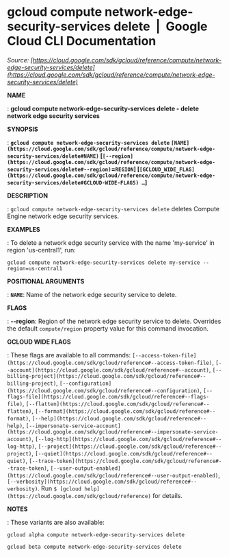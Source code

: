 # gcloud compute network-edge-security-services delete  |  Google Cloud CLI Documentation

*Source: [https://cloud.google.com/sdk/gcloud/reference/compute/network-edge-security-services/delete](https://cloud.google.com/sdk/gcloud/reference/compute/network-edge-security-services/delete)*

**NAME**

: **gcloud compute network-edge-security-services delete - delete network edge security services**

**SYNOPSIS**

: **`gcloud compute network-edge-security-services delete` `[NAME](https://cloud.google.com/sdk/gcloud/reference/compute/network-edge-security-services/delete#NAME)` [`[--region](https://cloud.google.com/sdk/gcloud/reference/compute/network-edge-security-services/delete#--region)`=`REGION`] [`[GCLOUD_WIDE_FLAG](https://cloud.google.com/sdk/gcloud/reference/compute/network-edge-security-services/delete#GCLOUD-WIDE-FLAGS) …`]**

**DESCRIPTION**

: `gcloud compute network-edge-security-services delete` deletes
Compute Engine network edge security services.

**EXAMPLES**

: To delete a network edge security service with the name 'my-service' in region
'us-central1', run:

```
gcloud compute network-edge-security-services delete my-service --region=us-central1
```

**POSITIONAL ARGUMENTS**

: **`NAME`**:
Name of the network edge security service to delete.

**FLAGS**

: **--region**:
Region of the network edge security service to delete. Overrides the default
`compute/region` property value for this command invocation.

**GCLOUD WIDE FLAGS**

: These flags are available to all commands: `[--access-token-file](https://cloud.google.com/sdk/gcloud/reference#--access-token-file)`,
`[--account](https://cloud.google.com/sdk/gcloud/reference#--account)`, `[--billing-project](https://cloud.google.com/sdk/gcloud/reference#--billing-project)`,
`[--configuration](https://cloud.google.com/sdk/gcloud/reference#--configuration)`,
`[--flags-file](https://cloud.google.com/sdk/gcloud/reference#--flags-file)`,
`[--flatten](https://cloud.google.com/sdk/gcloud/reference#--flatten)`, `[--format](https://cloud.google.com/sdk/gcloud/reference#--format)`, `[--help](https://cloud.google.com/sdk/gcloud/reference#--help)`, `[--impersonate-service-account](https://cloud.google.com/sdk/gcloud/reference#--impersonate-service-account)`,
`[--log-http](https://cloud.google.com/sdk/gcloud/reference#--log-http)`,
`[--project](https://cloud.google.com/sdk/gcloud/reference#--project)`, `[--quiet](https://cloud.google.com/sdk/gcloud/reference#--quiet)`, `[--trace-token](https://cloud.google.com/sdk/gcloud/reference#--trace-token)`, `[--user-output-enabled](https://cloud.google.com/sdk/gcloud/reference#--user-output-enabled)`,
`[--verbosity](https://cloud.google.com/sdk/gcloud/reference#--verbosity)`.
Run `$ [gcloud help](https://cloud.google.com/sdk/gcloud/reference)` for details.

**NOTES**

: These variants are also available:

```
gcloud alpha compute network-edge-security-services delete
```

```
gcloud beta compute network-edge-security-services delete
```
